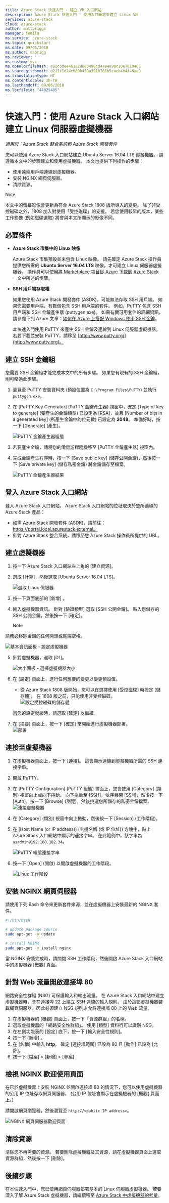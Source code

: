 ```yaml
---
title: Azure Stack 快速入門 - 建立 VM 入口網站
description: Azure Stack 快速入門 - 使用入口網站來建立 Linux VM
services: azure-stack
cloud: azure-stack
author: mattbriggs
manager: femila
ms.service: azure-stack
ms.topic: quickstart
ms.date: 09/05/2018
ms.author: mabrigg
ms.reviewer: ''
ms.custom: mvc
ms.openlocfilehash: e82c3de4461e2d663496cd4ae4a98c10e7819466
ms.sourcegitcommit: d211f1d24c669b459a3910761b5cacb4b4f46ac9
ms.translationtype: HT
ms.contentlocale: zh-TW
ms.lasthandoff: 09/06/2018
ms.locfileid: "44025405"
---
```

# <a name="quickstart-create-a-linux-server-virtual-machine-with-the-azure-stack-portal"></a>快速入門：使用 Azure Stack 入口網站建立 Linux 伺服器虛擬機器

*適用於：Azure Stack 整合系統和 Azure Stack 開發套件*

您可以使用 Azure Stack 入口網站建立 Ubuntu Server 16.04 LTS 虛擬機器。 請遵循本文中的步驟建立和使用虛擬機器。 本文也提供下列操作的步驟：

* 使用遠端用戶端連線到虛擬機器。
* 安裝 NGINX 網頁伺服器。
* 清除資源。

> [!NOTE]  
> 本文中的螢幕影像會更新為符合 Azure Stack 1808 版所導入的變更。 除了非受控磁碟之外，1808 加入對使用「受控磁碟」的支援。 若您使用較早的版本，某些工作影像 (例如磁碟選取) 將會與本文所顯示的影像不同。  


## <a name="prerequisites"></a>必要條件

* **Azure Stack 市集中的 Linux 映像**

   Azure Stack 市集預設並未包含 Linux 映像。 請先確定 Azure Stack 操作員提供您所需的 **Ubuntu Server 16.04 LTS** 映像，才可建立 Linux 伺服器虛擬機器。 操作員可以使用[將 Marketplace 項目從 Azure 下載到 Azure Stack](../azure-stack-download-azure-marketplace-item.md) 一文中所述的步驟。

* **SSH 用戶端存取權**

   如果您使用 Azure Stack 開發套件 (ASDK)，可能無法存取 SSH 用戶端。 如果您需要用戶端，有數個包含 SSH 用戶端的套件。 例如，PuTTY 包含 SSH 用戶端和 SSH 金鑰產生器 (puttygen.exe)。 如需有關可用套件的詳細資訊，請參閱下列 Azure 文章：[如何在 Azure 上搭配 Windows 使用 SSH 金鑰](https://docs.microsoft.com/azure/virtual-machines/linux/ssh-from-windows#windows-packages-and-ssh-clients)。

   本快速入門使用 PuTTY 來產生 SSH 金鑰及連線到 Linux 伺服器虛擬機器。 若要下載並安裝 PuTTY，請移至 [http://www.putty.org/](http://www.putty.org)。

## <a name="create-an-ssh-key-pair"></a>建立 SSH 金鑰組

您需要 SSH 金鑰組才能完成本文中的所有步驟。 如果您有現有的 SSH 金鑰組，則可略過此步驟。

1. 瀏覽至 PuTTY 安裝資料夾 (預設位置為 ```C:\Program Files\PuTTY```) 並執行 ```puttygen.exe```。
2. 在 [PuTTY Key Generator] \(PuTTY 金鑰產生器\) 視窗中，確定 [Type of key to generate] \(要產生的金鑰類型\) 已設定為 [RSA]，並且 [Number of bits in a generated key] \(所產生金鑰中的位元數\) 已設定為 **2048**。 準備好時，按一下 [Generate] \(產生\)。

   ![PuTTY 金鑰產生器組態](media/azure-stack-quick-linux-portal/Putty01.PNG)

3. 若要產生金鑰，請將您的滑鼠游標隨機移至 [PuTTY 金鑰產生器] 視窗內。
4. 完成金鑰產生程序時，按一下 [Save public key] \(儲存公開金鑰\)，然後按一下 [Save private key] \(儲存私密金鑰\) 將金鑰儲存至檔案。

   ![PuTTY 金鑰產生器結果](media/azure-stack-quick-linux-portal/Putty02.PNG)

## <a name="sign-in-to-the-azure-stack-portal"></a>登入 Azure Stack 入口網站

登入 Azure Stack 入口網站。 Azure Stack 入口網站的位址取決於您所連線的 Azure Stack 產品：

* 如需 Azure Stack 開發套件 (ASDK)，請前往： https://portal.local.azurestack.external。
* 針對 Azure Stack 整合系統，請移至您 Azure Stack 操作員所提供的 URL。

## <a name="create-the-virtual-machine"></a>建立虛擬機器

1. 按一下 Azure Stack 入口網站左上角的 [建立資源]。

2. 選取 [計算]，然後選取 [Ubuntu Server 16.04 LTS]。
   
   ![選取 Linux 伺服器](media/azure-stack-quick-linux-portal/select.png)
1. 按一下頁面底部的 [新增] 。

4. 輸入虛擬機器資訊。 針對 [驗證類型] 選取 [SSH 公開金鑰]。 貼入您儲存的 SSH 公開金鑰，然後按一下 [確定]。

   >[!NOTE]
 請務必移除金鑰的任何開頭或尾端空格。

   ![基本資訊面板 - 設定虛擬機器](media/azure-stack-quick-linux-portal/linux-01.PNG)

5. 針對虛擬機器，選取 [D1]。

   ![大小面板 - 選擇虛擬機器大小](media/azure-stack-quick-linux-portal/linux-02.PNG)

6. 在 [設定] 頁面上，進行任何想要的變更以變更預設值。
   
    - 從 Azure Stack 1808 版開始，您可以在選擇使用 [受控磁碟] 時設定 [儲存體]。 在 1808 版之前，只能使用非受控磁碟。    
      ![設定受控磁碟的儲存體](media/azure-stack-quick-linux-portal/linux-03.PNG)
    
    當您的設定就緒時，請選取 [確定] 以繼續。

7. 在 [摘要] 頁面上，按一下 [確定] 來開始進行虛擬機器部署。  
   ![部署](media/azure-stack-quick-linux-portal/deploy.png)

## <a name="connect-to-the-virtual-machine"></a>連接至虛擬機器

1. 在虛擬機器頁面上，按一下 [連接]。 這會顯示連線到虛擬機器所需的 SSH 連接字串。 

2. 開啟 PuTTY。

3. 在 [PuTTY Configuration] \(PuTTY 組態\) 畫面上，您會使用 [Category] \(類別\) 視窗向上或向下捲動。 向下捲動至 [SSH]，依序展開 [SSH]，然後按一下 [Auth]。按一下 [Browse] \(瀏覽\)，然後挑選您所儲存的私密金鑰檔案。
   ![連接虛擬機器](media/azure-stack-quick-linux-portal/putty03.PNG)

4. 在 [Category] \(類別\) 視窗中向上捲動，然後按一下 [Session] \(工作階段\)。
5. 在 [Host Name (or IP address)] \(主機名稱 (或 IP 位址)\) 方塊中，貼上 Azure Stack 入口網站中顯示的連接字串。 在此範例中，該字串為 ```asadmin@192.168.102.34```。

   ![PuTTY 組態連接字串](media/azure-stack-quick-linux-portal/Putty04.PNG)

6. 按一下 [Open] \(開啟\) 以開啟虛擬機器的工作階段。

   ![Linux 工作階段](media/azure-stack-quick-linux-portal/Putty05.PNG)

## <a name="install-the-nginx-web-server"></a>安裝 NGINX 網頁伺服器

請使用下列 Bash 命令來更新套件來源，並在虛擬機器上安裝最新的 NGINX 套件。

```bash
#!/bin/bash

# update package source
sudo apt-get -y update

# install NGINX
sudo apt-get -y install nginx
```

當 NGINX 安裝完成時，請關閉 SSH 工作階段，然後開啟 Azure Stack 入口網站中的虛擬機器 [概觀] 頁面。

## <a name="open-port-80-for-web-traffic"></a>針對 Web 流量開啟連接埠 80

網路安全性群組 (NSG) 可保護輸入和輸出流量。 在 Azure Stack 入口網站中建立虛擬機器時，會在連接埠 22 上建立 SSH 連線的輸入規則。 由於這部虛擬機器裝載網頁伺服器，因此必須建立 NSG 規則才允許連接埠 80 上的 Web 流量。

1. 在虛擬機器的 [概觀] 頁面上，按一下「資源群組」的名稱。
2. 選取虛擬機器的「網路安全性群組」。 使用 [類型] 資料行可以識別 NSG。
3. 在左側功能表的 [設定] 底下，按一下 [輸入安全性規則]。
4. 按一下 [新增] 。
5. 在 [名稱] 中輸入 **http**。 確定 [連接埠範圍] 已設為 80 且 [動作] 已設為 [允許]。
6. 按一下 [檔案] &gt; [新增] &gt; [專案] 

## <a name="view-the-nginx-welcome-page"></a>檢視 NGINX 歡迎使用頁面

在已於虛擬機器上安裝 NGINX 並開啟連接埠 80 的情況下，您可以使用虛擬機器的公用 IP 位址存取網頁伺服器。 (公用 IP 位址會顯示在虛擬機器的 [概觀] 頁面上。)

請開啟網頁瀏覽器，然後瀏覽至 ```http://<public IP address>```。

![NGINX 網頁伺服器歡迎頁面](media/azure-stack-quick-linux-portal/linux-05.PNG)

## <a name="clean-up-resources"></a>清除資源

清除您不再需要的資源。 若要刪除虛擬機器及其資源，請在虛擬機器頁面上選取資源群組，然後按一下 [刪除]。

## <a name="next-steps"></a>後續步驟

在本快速入門中，您已使用網頁伺服器部署基本的 Linux 伺服器虛擬機器。 若要深入了解 Azure Stack 虛擬機器，請繼續移至 [Azure Stack 中虛擬機器的考量](azure-stack-vm-considerations.md)。
